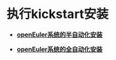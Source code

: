 # 执行kickstart安装<a name="ZH-CN_TOPIC_0187280622"></a>

-   **[openEuler系统的半自动化安装](openEuler系统的半自动化安装.md)**  

-   **[openEuler系统的全自动化安装](openEuler系统的全自动化安装.md)**  


